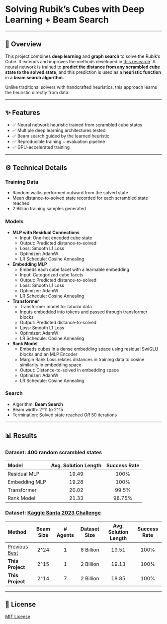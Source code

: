 # Solving Rubik’s Cubes with Deep Learning + Beam Search

---

## 📖 Overview
This project combines **deep learning** and **graph search** to solve the Rubik’s Cube. It extends and improves the methods developed in [this research](https://arxiv.org/pdf/2502.13266).
A neural network is trained to **predict the distance from any scrambled cube state to the solved state**, and this prediction is used as a **heuristic function** in a **beam search algorithm**.

Unlike traditional solvers with handcrafted heuristics, this approach learns the heuristic directly from data.

---

## ✨ Features
- ✅ Neural network heuristic trained from scrambled cube states
- ✅ Multiple deep learning architectures tested
- ✅ Beam search guided by the learned heuristic  
- ✅ Reproducible training + evaluation pipeline  
- ✅ GPU-accelerated training

---

## ⚙️ Technical Details

### Training Data
- Random walks performed outward from the solved state
- Mean distance-to-solved state recorded for each scrambled state reached
- 2 Billion training samples generated

### Models
- **MLP with Residual Connections**
    - Input: One-hot encoded cube state
    - Output: Predicted distance-to-solved
    - Loss: Smooth L1 Loss
    - Optimizer: AdamW
    - LR Schedule: Cosine Annealing
- **Embedding MLP**
    - Embeds each cube facet with a learnable embedding
    - Input: Categorized cube facets
    - Output: Predicted distance-to-solved
    - Loss: Smooth L1 Loss
    - Optimizer: AdamW
    - LR Schedule: Cosine Annealing
- **Transformer**
    - Transformer model for tabular data
    - Inputs embedded into tokens and passed through transformer blocks
    - Output: Predicted distance-to-solved
    - Loss: Smooth L1 Loss
    - Optimizer: AdamW
    - LR Schedule: Cosine Annealing
- **Rank Model**
    - Embeds cubes in a dense embedding space using residual SwiGLU blocks and an MLP Encoder
    - Margin Rank Loss relates distances in training data to cosine similarity in embedding space
    - Output: Distance-to-solved in embedding  space
    - Optimizer: AdamW
    - LR Schedule: Cosine Annealing

### Search
- Algorithm: **Beam Search**  
- Beam width: 2^11 to 2^15
- Termination: Solved state reached *OR* 50 iterations

---

## 📊 Results

### Dataset: 400 random scrambled states

| Model         | Avg. Solution Length | Success Rate |
| :------------ | :------------------: | :----------: |
| Residual MLP  | 19.49                | 100%         |
| Embedding MLP | 19.28                | 100%         |
| Transformer   | 20.02                | 99.5%        |
| Rank Model    | 21.33                | 98.75%       |

### Dataset: [Kaggle Santa 2023 Challenge](https://www.kaggle.com/competitions/santa-2023)

| Method                                            | Beam Size | # Agents | Dataset Size | Avg. Solution Length | Success Rate |
| :------------------------------------------------ | :-------: | :------: | :----------: | :------------------: | :----------: |
| [Previous Best](https://arxiv.org/pdf/2502.13266) | 2^24      | 1        | 8 Billion    | 19.51                | 100%         |
| **This Project**                                  | 2^15      | 1        | 2 Billion    | 19.13                | 100%         |
| **This Project**                                  | 2^14      | 7        | 2 Billion    | 18.85                | 100%         |

---

## 📜 License

[MIT License](LICENSE)

